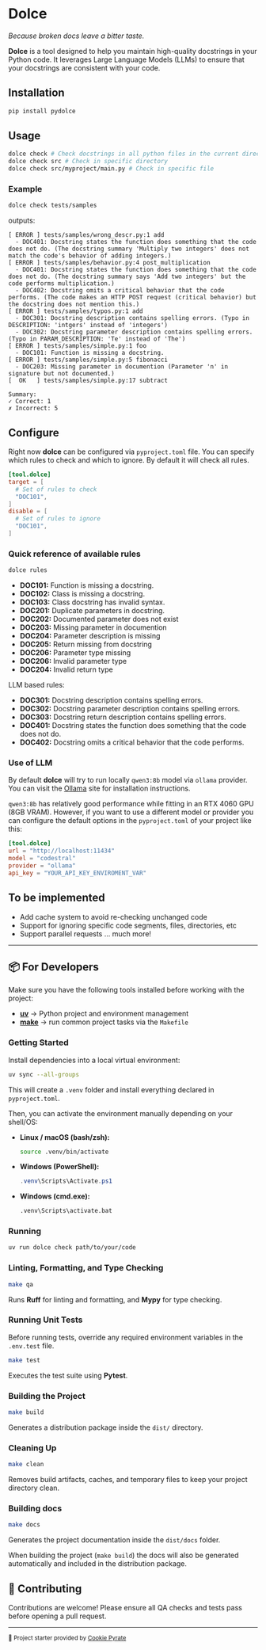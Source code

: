 # Dolce

*Because broken docs leave a bitter taste.*

**Dolce** is a tool designed to help you maintain high-quality docstrings in your Python code. It leverages Large Language Models (LLMs) to ensure that your docstrings are consistent with your code.

## Installation

```bash
pip install pydolce
```

## Usage

```bash
dolce check # Check docstrings in all python files in the current directory and subdirectories
dolce check src # Check in specific directory
dolce check src/myproject/main.py # Check in specific file
```

### Example

```bash
dolce check tests/samples
```

outputs:

```text
[ ERROR ] tests/samples/wrong_descr.py:1 add
  - DOC401: Docstring states the function does something that the code does not do. (The docstring summary 'Multiply two integers' does not match the code's behavior of adding integers.)
[ ERROR ] tests/samples/behavior.py:4 post_multiplication
  - DOC401: Docstring states the function does something that the code does not do. (The docstring summary says 'Add two integers' but the code performs multiplication.)
  - DOC402: Docstring omits a critical behavior that the code performs. (The code makes an HTTP POST request (critical behavior) but the docstring does not mention this.)
[ ERROR ] tests/samples/typos.py:1 add
  - DOC301: Docstring description contains spelling errors. (Typo in DESCRIPTION: 'intgers' instead of 'integers')
  - DOC302: Docstring parameter description contains spelling errors. (Typo in PARAM_DESCRIPTION: 'Te' instead of 'The')
[ ERROR ] tests/samples/simple.py:1 foo
  - DOC101: Function is missing a docstring.
[ ERROR ] tests/samples/simple.py:5 fibonacci
  - DOC203: Missing parameter in documention (Parameter 'n' in signature but not documented.)
[  OK   ] tests/samples/simple.py:17 subtract

Summary:
✓ Correct: 1
✗ Incorrect: 5
```

## Configure

Right now **dolce** can be configured via `pyproject.toml` file. You can specify which rules to check and which to ignore. By default it will check all rules.

```toml
[tool.dolce]
target = [
  # Set of rules to check
  "DOC101",
]
disable = [
  # Set of rules to ignore
  "DOC101",
]
```

### Quick reference of available rules

```bash
dolce rules
```

- **DOC101:** Function is missing a docstring.
- **DOC102:** Class is missing a docstring.
- **DOC103:** Class docstring has invalid syntax.
- **DOC201:** Duplicate parameters in docstring.
- **DOC202:** Documented parameter does not exist
- **DOC203:** Missing parameter in documention
- **DOC204:** Parameter description is missing
- **DOC205:** Return missing from docstring
- **DOC206:** Parameter type missing
- **DOC206:** Invalid parameter type
- **DOC204:** Invalid return type

LLM based rules:

- **DOC301:** Docstring description contains spelling errors.
- **DOC302:** Docstring parameter description contains spelling errors.
- **DOC303:** Docstring return description contains spelling errors.
- **DOC401:** Docstring states the function does something that the code does not do.
- **DOC402:** Docstring omits a critical behavior that the code performs.

### Use of LLM

By default **dolce** will try to run locally `qwen3:8b` model via `ollama` provider. You can visit the [Ollama](https://ollama.com/) site for installation instructions.

`qwen3:8b` has relatively good performance while fitting in an RTX 4060 GPU (8GB VRAM). However, if you want to use a different model or provider you can configure the default options in the `pyproject.toml` of your project like this:

```toml
[tool.dolce]
url = "http://localhost:11434"
model = "codestral"
provider = "ollama"
api_key = "YOUR_API_KEY_ENVIROMENT_VAR"
```

## To be implemented

- Add cache system to avoid re-checking unchanged code
- Support for ignoring specific code segments, files, directories, etc
- Support parallel requests
... much more!

---

## 📦 For Developers

Make sure you have the following tools installed before working with the project:

- [**uv**](https://docs.astral.sh/uv/) → Python project and environment management
- [**make**](https://www.gnu.org/software/make/) → run common project tasks via the `Makefile`

### Getting Started

Install dependencies into a local virtual environment:

```bash
uv sync --all-groups
```

This will create a `.venv` folder and install everything declared in `pyproject.toml`.

Then, you can activate the environment manually depending on your shell/OS:

- **Linux / macOS (bash/zsh):**

  ```bash
  source .venv/bin/activate
  ```

- **Windows (PowerShell):**

  ```powershell
  .venv\Scripts\Activate.ps1
  ```

- **Windows (cmd.exe):**

  ```cmd
  .venv\Scripts\activate.bat
  ```

### Running

```bash
uv run dolce check path/to/your/code
```

### Linting, Formatting, and Type Checking

```bash
make qa
```

Runs **Ruff** for linting and formatting, and **Mypy** for type checking.

### Running Unit Tests

Before running tests, override any required environment variables in the `.env.test` file.

```bash
make test
```

Executes the test suite using **Pytest**.

### Building the Project

```bash
make build
```

Generates a distribution package inside the `dist/` directory.

### Cleaning Up

```bash
make clean
```

Removes build artifacts, caches, and temporary files to keep your project directory clean.

### Building docs

```bash
make docs
```

Generates the project documentation inside the `dist/docs` folder.

When building the project (`make build`) the docs will also be generated automatically and
included in the distribution package.

## 🤝 Contributing

Contributions are welcome!
Please ensure all QA checks and tests pass before opening a pull request.

---

<sub>🚀 Project starter provided by [Cookie Pyrate](https://github.com/gvieralopez/cookie-pyrate)</sub>